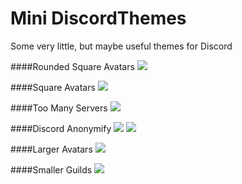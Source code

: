 # Mini DiscordThemes
Some very little, but maybe useful themes for Discord

####Rounded Square Avatars
<img src="https://cdn.rawgit.com/Zerthox/Mini-Discord-Themes/master/screenshots/roundendsquareavatars.png">

####Square Avatars
<img src="https://cdn.rawgit.com/Zerthox/Mini-Discord-Themes/master/screenshots/squareavatars.png">

####Too Many Servers
<img src="https://cdn.rawgit.com/Zerthox/Mini-Discord-Themes/master/screenshots/toomanyservers.png">

####Discord Anonymify
<img src="https://cdn.rawgit.com/Zerthox/Mini-Discord-Themes/master/screenshots/discordanonymify1.png">
<img src="https://cdn.rawgit.com/Zerthox/Mini-Discord-Themes/master/screenshots/discordanonymify2.png">

####Larger Avatars
<img src="https://cdn.rawgit.com/Zerthox/Mini-Discord-Themes/master/screenshots/largeravatars.png">

####Smaller Guilds
<img src="https://cdn.rawgit.com/Zerthox/Mini-Discord-Themes/accb121e09f46a4de64e6b64fe131b496b3c75fb/screenshots/smallerguilds.png">
